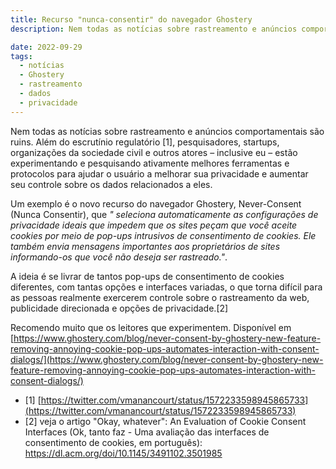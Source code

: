 ```yaml
---
title: Recurso "nunca-consentir" do navegador Ghostery
description: Nem todas as notícias sobre rastreamento e anúncios comportamentais são ruins. Além do escrutínio regulatório [3], pesquisadores, startups, organizações da sociedade civil e outros atores estão pesquisando ativamente melhores ferramentas e protocolos para ajudar o usuário a melhorar sua privacidade.

date: 2022-09-29
tags:
  - notícias
  - Ghostery
  - rastreamento
  - dados
  - privacidade
---
```


Nem todas as notícias sobre rastreamento e anúncios comportamentais são ruins. Além do escrutínio regulatório [1], pesquisadores, startups, organizações da sociedade civil e outros atores – inclusive eu – estão experimentando e pesquisando ativamente melhores ferramentas e protocolos para ajudar o usuário a melhorar sua privacidade e aumentar seu controle sobre os dados relacionados a eles.

Um exemplo é o novo recurso do navegador Ghostery, Never-Consent (Nunca Consentir), que _" seleciona automaticamente as configurações de privacidade ideais que impedem que os sites peçam que você aceite cookies por meio de pop-ups intrusivos de consentimento de cookies. Ele também envia mensagens importantes aos proprietários de sites informando-os que você não deseja ser rastreado."_.

A ideia é se livrar de tantos pop-ups de consentimento de cookies diferentes, com tantas opções e interfaces variadas, o que torna difícil para as pessoas realmente exercerem controle sobre o rastreamento da web, publicidade direcionada e opções de privacidade.[2]

Recomendo muito que os leitores que experimentem. Disponível em [https://www.ghostery.com/blog/never-consent-by-ghostery-new-feature-removing-annoying-cookie-pop-ups-automates-interaction-with-consent-dialogs/](https://www.ghostery.com/blog/never-consent-by-ghostery-new-feature-removing-annoying-cookie-pop-ups-automates-interaction-with-consent-dialogs/)

- [1] [https://twitter.com/vmanancourt/status/1572233598945865733](https://twitter.com/vmanancourt/status/1572233598945865733)
- [2] veja o artigo "Okay, whatever": An Evaluation of Cookie Consent Interfaces (Ok, tanto faz - Uma avaliação das interfaces de consentimento de cookies, em português): [https://dl.acm.org/doi/10.1145/3491102.3501985
](https://dl.acm.org/doi/10.1145/3491102.3501985
)
